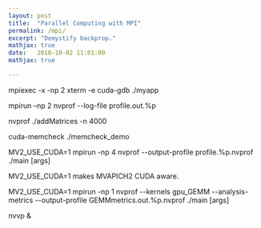 ```yaml
---
layout: post
title:  "Parallel Computing with MPI"
permalink: /mpi/
excerpt: "Demystify backprop."
mathjax: true
date:   2018-10-02 11:01:00
mathjax: true

---
```




mpiexec -x -np 2 xterm -e cuda-gdb ./myapp 

mpirun –np 2 nvprof --log-file profile.out.%p


nvprof ./addMatrices -n 4000

cuda-memcheck ./memcheck_demo


MV2_USE_CUDA=1 mpirun -np 4 nvprof --output-profile profile.%p.nvprof ./main [args]

MV2_USE_CUDA=1 makes MVAPICH2 CUDA aware.

MV2_USE_CUDA=1 mpirun -np 1 nvprof --kernels gpu_GEMM --analysis-metrics
--output-profile GEMMmetrics.out.%p.nvprof ./main [args]

nvvp &